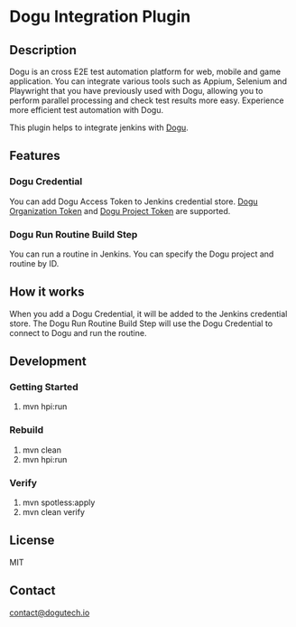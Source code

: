 # Dogu Integration Plugin

## Description

Dogu is an cross E2E test automation platform for web, mobile and game application. You can integrate various tools such as Appium, Selenium and Playwright that you have previously used with Dogu, allowing you to perform parallel processing and check test results more easy. Experience more efficient test automation with Dogu.

This plugin helps to integrate jenkins with [Dogu](https://github.com/dogu-team/dogu).

## Features

### Dogu Credential

You can add Dogu Access Token to Jenkins credential store. [Dogu Organization Token](https://docs.dogutech.io/management/organization/settings#access-token) and [Dogu Project Token](https://docs.dogutech.io/management/project/settings#access-token) are supported.

### Dogu Run Routine Build Step

You can run a routine in Jenkins. You can specify the Dogu project and routine by ID.

## How it works

When you add a Dogu Credential, it will be added to the Jenkins credential store. The Dogu Run Routine Build Step will use the Dogu Credential to connect to Dogu and run the routine.

## Development

### Getting Started

1. mvn hpi:run

### Rebuild

1. mvn clean
2. mvn hpi:run

### Verify

1. mvn spotless:apply
2. mvn clean verify

## License

MIT

## Contact

contact@dogutech.io
